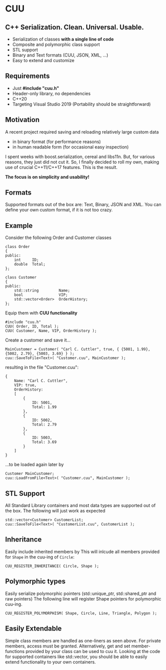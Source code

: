 #  CUU

## C++ Serialization. **C**lean. **U**niversal. **U**sable.
* Serialization of classes **with a single line of code**
* Composite and polymorphic class support
* STL support
* Binary and Text formats (CUU, JSON, XML, ...)
* Easy to extend and customize

## Requirements
* Just **#include "cuu.h"** 
* Header-only library, no dependencies
* C++20
* Targeting Visual Studio 2019 (Portability should be straightforward)

## Motivation
A recent project required saving and reloading relatively large custom data 
* in binary format (for performance reasons) 
* in human readable form (for occasional easy inspection)

I spent weeks with boost.serialization, cereal and libs11n. But, for various reasons, they just did not cut it. 
So, I finally decided to roll my own, making use of crucial C++11/C++17 features. This is the result. 

**The focus is on simplicity and usability!**

## Formats
Supported formats out of the box are: Text, Binary, JSON and XML. 
You can define your own custom format, if it is not too crazy.

## Example
Consider the following Order and Customer classes
```
class Order
{
public:
    int     ID;
    double  Total;
};

class Customer
{
public:
    std::string         Name;
    bool                VIP;
    std::vector<Order>  OrderHistory;
};
```
Equip them with **CUU functionality**
```
#include "cuu.h"
CUU( Order, ID, Total );
CUU( Customer, Name, VIP, OrderHistory );
```
Create a customer and save it...
```
MainCustomer = Customer( "Carl C. Cuttler", true, { {5001, 1.99}, {5002, 2.79}, {5003, 3.69} } );
cuu::SaveToFile<Text>( "Customer.cuu", MainCustomer );
```
resulting in the file "Customer.cuu":
```
{
    Name: "Carl C. Cuttler", 
    VIP: true, 
    OrderHistory: 
    [
        {
            ID: 5001, 
            Total: 1.99
        }, 
        {
            ID: 5002, 
            Total: 2.79
        }, 
        {
            ID: 5003, 
            Total: 3.69
        }
    ]  
}
```
...to be loaded again later by
```
Customer MainCustomer;
cuu::LoadFromFile<Text>( "Customer.cuu", MainCustomer );
```

## STL Support
All Standard Library containers and most data types are supported out of the box. The following will just work as expected
```
std::vector<Customer> CustomerList; 
cuu::SaveToFile<Text>( "CustomerList.cuu", CustomerList );
```

## Inheritance
Easily include inherited members by
This will inlcude all members provided for `Shape` in the cuu-ing of `Circle`:
```
CUU_REGISTER_INHERITANCE( Circle, Shape );
```

## Polymorphic types
Easily serialize polymorphic pointers (std::unique_ptr, std::shared_ptr and raw pointers)
The following line will register Shape pointers for polymorphic cuu-ing.
```
CUU_REGISTER_POLYMORPHISM( Shape, Circle, Line, Triangle, Polygon );
```

## Easily Extendable
Simple class members are handled as one-liners as seen above. For private members, access must be granted.
Alternatively, get and set member-functions provided by your class can be used to cuu it.
Looking at the code for supported containers like std::vector, you should be able to easily extend functionality to your own containers. 

